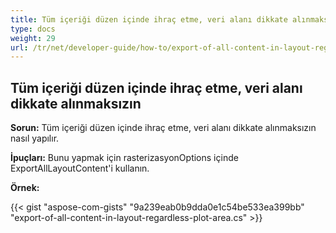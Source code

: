 ```yaml
---
title: Tüm içeriği düzen içinde ihraç etme, veri alanı dikkate alınmaksızın
type: docs
weight: 29
url: /tr/net/developer-guide/how-to/export-of-all-content-in-layout-regardless-plot-area/
---
```


## **Tüm içeriği düzen içinde ihraç etme, veri alanı dikkate alınmaksızın**

**Sorun:** Tüm içeriği düzen içinde ihraç etme, veri alanı dikkate alınmaksızın nasıl yapılır.

**İpuçları:** Bunu yapmak için rasterizasyonOptions içinde ExportAllLayoutContent'i kullanın.

**Örnek:**

{{< gist "aspose-com-gists" "9a239eab0b9dda0e1c54be533ea399bb" "export-of-all-content-in-layout-regardless-plot-area.cs" >}}
